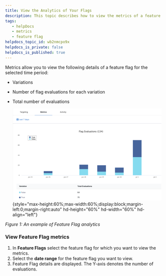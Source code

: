 ```yaml
---
title: View the Analytics of Your Flags
description: This topic describes how to view the metrics of a feature flag.
tags: 
   - helpDocs
   - metrics
   - feature flag
helpdocs_topic_id: wb2nmcpo9x
helpdocs_is_private: false
helpdocs_is_published: true
---
```


Metrics allow you to view the following details of a feature flag for
the selected time period:

-   Variations

-   Number of flag evaluations for each variation

-   Total number of evaluations

    ![](./static/view-metrics-02.png){style="max-height:60%;max-width:60%;display:block;margin-left:0;margin-right:auto"
    hd-height="60%" hd-width="60%" hd-align="left"}

*Figure 1: An example of Feature Flag analytics*

### View Feature Flag metrics

1.  In **Feature Flags** select the feature flag for which you want to
    view the metrics.
2.  Select the **date range** for the feature flag you want to view.
3.  Feature Flag details are displayed. The Y-axis denotes the number of
    evaluations.
